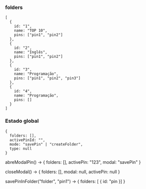 ### folders
```
[  
  {
    id: "1",
    name: "TOP 10",
    pins: ["pin1", "pin2"]
  },
  {
    id: "2",
    name: "Inglês",
    pins: ["pin1", "pin2"]
  },
  {
    id: "3",
    name: "Programação",
    pins: ["pin1", "pin2", "pin3"]
  },
  {
    id: "4",
    name: "Programação",
    pins: []
  }
]
```

### Estado global

```
{
  folders: [],
  activePinId: "",
  mode: "savePin" | "createFolder",
  type: null
}
```

abreModalPin() -> { folders: [], activePin: "123", modal: "savePin" }

closeModal() -> { folders: [], modal: null, activePin: null }

savePinInFolder("folder", "pin1") -> { folders: [ { id: "pin }] }